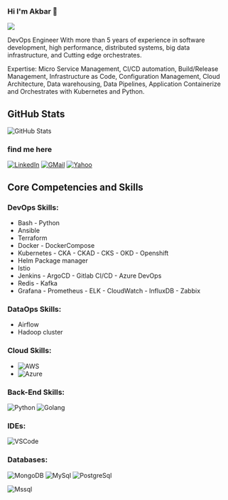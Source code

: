 ### Hi I'm Akbar 👋

![](https://komarev.com/ghpvc/?username=akbarmohammadi)

DevOps Engineer With more than 5 years of experience in software development, high performance, distributed systems, big data infrastructure, and Cutting edge orchestrates.

Expertise: Micro Service Management, CI/CD automation, Build/Release Management, Infrastructure as Code, Configuration Management, Cloud Architecture, Data warehousing, Data Pipelines, Application Containerize and Orchestrates with Kubernetes and Python.

<h2>GitHub Stats</h2>
<p><img src="https://github-readme-stats.vercel.app/api?username=akbarmohammadi70&amp;show_icons=true" alt="GitHub Stats"></p>



### find me here

[![LinkedIn](https://img.shields.io/badge/linkedin-%230077B5.svg?style=for-the-badge&logo=linkedin&logoColor=white)](https://www.linkedin.com/in/akbar-mohammadi-12741616b/i)
[![GMail](https://img.shields.io/badge/gmail-f0f0f0?&style=for-the-badge&logo=gmail&logoColor=white&color=ea4335)](mailto:akbar.mohammadi70@gmail.com)
[![Yahoo](https://img.shields.io/badge/yahoo-%230077B5.svg?style=for-the-badge&logo=yahoo&logoColor=white)](mailto:akbar.mohammadi70@yahoo.com)


## Core Competencies and Skills

### DevOps Skills:

- Bash - Python
- Ansible 
- Terraform 
- Docker - DockerCompose
- Kubernetes - CKA - CKAD - CKS - OKD - Openshift
- Helm Package manager
- Istio 
- Jenkins - ArgoCD - Gitlab CI/CD - Azure DevOps
- Redis - Kafka
- Grafana - Prometheus - ELK - CloudWatch - InfluxDB - Zabbix

### DataOps Skills:

- Airflow
- Hadoop cluster

### Cloud Skills:

- ![AWS](https://img.shields.io/badge/-AWS-000?&logo=amazon&logoColor=yello)
- ![Azure](https://img.shields.io/badge/-Azure-000?&logo=Microsoft&logoColor=blue)

### Back-End Skills:

![Python](https://img.shields.io/badge/-Python-000?&logo=Python&logoColor=2231A2)
![Golang](https://img.shields.io/badge/-Golang-000?&logo=Golang&logoColor=007ACC)
<!-- ![Express](https://img.shields.io/badge/-Express-000?&logo=Express&logoColor=4479A1) -->

### IDEs:

![VSCode](https://img.shields.io/badge/-VSCode-000?&logo=Visual%20Studio%20Code&logoColor=007ACC)

### Databases:

![MongoDB](https://img.shields.io/badge/-MongoDB-000?&logo=mongodb&logoColor=47A248)
![MySql](https://img.shields.io/badge/-MySql-000?&logo=MySQL&logoColor=4479A1)
![PostgreSql](https://img.shields.io/badge/-PostgreSql-000?&logo=postgresql&logoColor=336791)

![Mssql](https://img.shields.io/badge/-Mssql-000?&logo=Mssql&logoColor=47A248)




